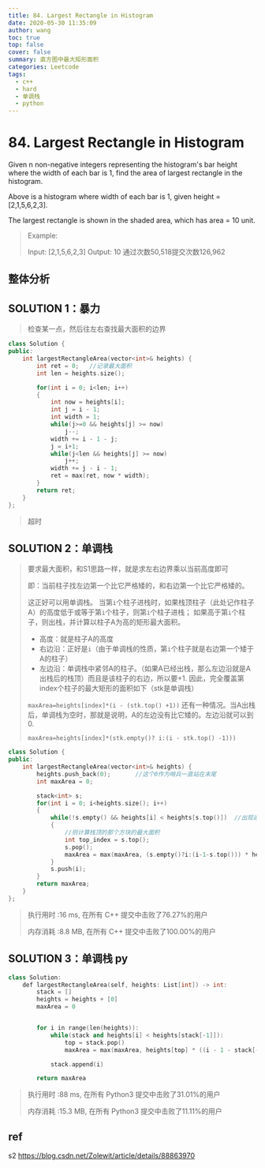 ```yaml
---
title: 84. Largest Rectangle in Histogram
date: 2020-05-30 11:35:09
author: wang
toc: true
top: false
cover: false
summary: 直方图中最大矩形面积
categories: Leetcode
tags:
  - c++
  - hard
  - 单调栈
  - python
---
```


# 84. Largest Rectangle in Histogram

Given n non-negative integers representing the histogram's bar height where the width of each bar is 1, find the area of largest rectangle in the histogram.

 


Above is a histogram where width of each bar is 1, given height = [2,1,5,6,2,3].

 


The largest rectangle is shown in the shaded area, which has area = 10 unit.

 





> Example:
>
> Input: [2,1,5,6,2,3]
> Output: 10
> 通过次数50,518提交次数126,962
>    
> 
>
> 
> 



## 整体分析




## SOLUTION 1：暴力

> 检查某一点，然后往左右查找最大面积的边界

```c++
class Solution {
public:
    int largestRectangleArea(vector<int>& heights) {
        int ret = 0;   //记录最大面积
        int len = heights.size();

        for(int i = 0; i<len; i++)
        {
            int now = heights[i];
            int j = i - 1;
            int width = 1;
            while(j>=0 && heights[j] >= now)
                j--;
            width += i - 1 - j;
            j = i+1;
            while(j<len && heights[j] >= now)
                j++;
            width += j - i - 1;
            ret = max(ret, now * width);
        }
        return ret;
    }
};
```

> 超时

## SOLUTION 2：单调栈

> 要求最大面积，和S1思路一样，就是求左右边界乘以当前高度即可
>
> 即：当前柱子找左边第一个比它严格矮的，和右边第一个比它严格矮的。
>
> 这正好可以用单调栈。
> 当第`i`个柱子进栈时，如果栈顶柱子（此处记作柱子A）的高度低于或等于第`i`个柱子，则第`i`个柱子进栈；
> 如果高于第`i`个柱子，则出栈，并计算以柱子A为高的矩形最大面积。
>
> * 高度：就是柱子A的高度
> * 右边沿：正好是`i`（由于单调栈的性质，第`i`个柱子就是右边第一个矮于A的柱子）
> * 左边沿：单调栈中紧邻A的柱子。（如果A已经出栈，那么左边沿就是A出栈后的栈顶）而且是该柱子的右边，所以要+1.
>   因此，完全覆盖第index个柱子的最大矩形的面积如下（stk是单调栈）
>
> `maxArea=heights[index]*(i - (stk.top() +1))`
> 还有一种情况。当A出栈后，单调栈为空时，那就是说明，A的左边没有比它矮的。左边沿就可以到0.
>
> `maxArea=heights[index]*(stk.empty()? i:(i - stk.top() -1)))`
>

```c++
class Solution {
public:
    int largestRectangleArea(vector<int>& heights) {
        heights.push_back(0);       //这个0作为哨兵一直站在末尾
        int maxArea = 0;

        stack<int> s;
        for(int i = 0; i<heights.size(); i++)
        {
            while(!s.empty() && heights[i] < heights[s.top()])  //出现递减情况，且栈不空
            {
                //则计算栈顶的那个方块的最大面积
                int top_index = s.top();
                s.pop();
                maxArea = max(maxArea, (s.empty()?i:(i-1-s.top())) * heights[top_index]);
            }
            s.push(i);
        }
        return maxArea;
    }
};
```

> 执行用时 :16 ms, 在所有 C++ 提交中击败了76.27%的用户
>
> 内存消耗 :8.8 MB, 在所有 C++ 提交中击败了100.00%的用户

## SOLUTION 3：单调栈 py

> 

```c++
class Solution:
    def largestRectangleArea(self, heights: List[int]) -> int:
        stack = []
        heights = heights + [0]
        maxArea = 0


        for i in range(len(heights)):
            while(stack and heights[i] < heights[stack[-1]]):
                top = stack.pop()
                maxArea = max(maxArea, heights[top] * ((i - 1 - stack[-1]) if stack else i))

            stack.append(i)

        return maxArea
```

> 执行用时 :88 ms, 在所有 Python3 提交中击败了31.01%的用户
>
> 内存消耗 :15.3 MB, 在所有 Python3 提交中击败了11.11%的用户









## ref

s2 https://blog.csdn.net/Zolewit/article/details/88863970
